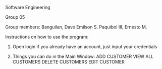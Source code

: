 Software Engineering

Group 05

Group members:
Banguilan, Dave Emilson S.
Paquibol III, Ernesto M.


Instructions on how to use the program:

1. Open login
    if you already have an account, just input your credentials

2. Things you can do in the Main Window:
    ADD CUSTOMER
    VIEW ALL CUSTOMERS
    DELETE CUSTOMERS
    EDIT CUSTOMER

